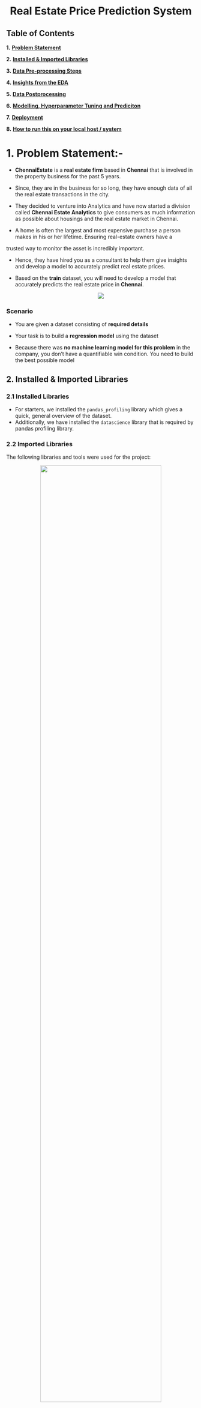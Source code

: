 ﻿
# <center>**Real Estate Price Prediction System**</center>

## **Table of Contents**

**1.**  [**Problem Statement**](#Section1) <br>

**2.**  [**Installed & Imported Libraries**](#Section2) <br>

**3.**  [**Data Pre-processing Steps**](#Section3)<br>

**4.**  [**Insights from the EDA**](#Section4)<br>

**5.**  [**Data Postprocessing**](#Section5)<br>

**6.**  [**Modelling, Hyperparameter Tuning and Prediciton**](#Section6)<br>

**7.**  [**Deployment**](#Section7)

**8.**  [**How to run this on your local host / system**](#Section8)<br>


<a  name=Section1></a>
---
# **1. Problem Statement:-**


  

- **ChennaiEstate** is a **real estate firm** based in **Chennai** that is involved in the property business for the past 5 years.

  

- Since, they are in the business for so long, they have enough data of all the real estate transactions in the city.

  

- They decided to venture into Analytics and have now started a division called **Chennai Estate Analytics** to give consumers as much information as possible about housings and the real estate market in Chennai.

  

- A home is often the largest and most expensive purchase a person makes in his or her lifetime. Ensuring real-estate owners have a

trusted way to monitor the asset is incredibly important.

  

- Hence, they have hired you as a consultant to help them give insights and develop a model to accurately predict real estate prices.

  

- Based on the **train** dataset, you will need to develop a model that accurately predicts the real estate price in **Chennai**.

  

<center><img  src = "https://therealdeal.com/national/wp-content/uploads/2021/03/CoreLogic-Home-Price-Reports-Highest-Growth-Since-2013.gif"></center>

  

### **Scenario**

  

- You are given a dataset consisting of **required details**

  

- Your task is to build a **regression model** using the dataset

  

- Because there was **no machine learning model for this problem** in the company, you don’t have a quantifiable win condition. You need to build the best possible model

<a  name = Section2></a>

## **2. Installed & Imported Libraries**

<a  name = Section31></a>

### **2.1 Installed Libraries**

- For starters, we installed the `pandas_profiling` library which gives a quick, general overview of the dataset.
- Additionally, we have installed the `datascience` library that is required by pandas profiling library.

<a  name = Section32></a>
### **2.2 Imported Libraries**

The following libraries and tools were used for the project:
<center><img  src="https://cdn.analyticsvidhya.com/wp-content/uploads/2020/11/Untitled-design24.png"  width=80%></center>

- **Pandas**: Importing for panel data analysis
- **Pandas Profiling**: To perform data profiling
- **Numpy**: For numerical python operations
- **Matplotlib (Pyplot)**: A popular plotting library used along with pandas
- **Seaborn**: A library, built on matplotlib, to create beautiful plots
- **Scikit Learn**: To perform all tasks realted to Machine Learning
- **Flask** : To perform operations related to REST API
- **Pycharm:** The Runtime environment for development of app.py
- **html:** To make the **render templates**




<a  name = Section3></a>

## **3. Data Pre-processing Steps**

<a  name = Section41></a>

### **3.1 Dataset Description**:

<center>


- We have **7109 Samples**  and for each of sample **19 different** properties are recorded.

  
  

| **Column Name** | **Description** |
| ------------: |:------------|
|  INT_SQFT |  The interior Sq. Ft of the property
   | N_BEDROOM | The number of Bed rooms
   | N_BATHROOM | The number of bathrooms
   | N_ROOM | Total Number of Rooms
   | QS_ROOMS | The quality score assigned for rooms based on buyer reviews
   | QS_BATHROOM | The quality score assigned for bathroom based on buyer reviews
   | QS_BEDROOM | The quality score assigned for bedroom based on buyer reviews
  | QS_OVERALL | The Overall quality score assigned for the property
   | SALE_COND | The Sale Conditio|    | BUILDTYPE | The type of building |AREA | The property in which the real estate is located
   | DIST_MAINROAD | The distance of the property to the main road
   | PARK_FACIL | Whether parking facility is available
 |    UTILITY_AVAIL | What facilities are available | 
 |STREET| Kind of the Street|
 |MZzone|Zone of the area|
|  PRT_ID | The Property Transaction ID assigned by ChennaiEstate
  | COMMIS | The Commission paid to the agent
   | SALES_PRICE | The total sale price of the property
</center>


### Observations:
- There are total  **13 numerical data-type and 8 object type data files**  recorded.
-  The mean of the **SALES_PRICE** is found to be **10894909.63919**


### **3.2 Data Cleaning**

- In this section, we **cleaned out** our data based on the information retrieved from the previous observations.

- Hence, we performed the following subtasks.

- Checking for **missing values** and manipulating them.

- Checking the **datatype**.

- Checking the  **Spelling Correction**
<a name=Section4></a>

## **4. Insights from the EDA**

<center><img  src="https://cdn-images-1.medium.com/max/1000/1*Owa2rsDG6Rwv1IM_RdsL3A.gif"></center>

- The data was **successfully studied** and hence, the **insights** were **marked down** in order to make proper **business decisions**.

- The freq of **RL** is maximum for **MZZONE**

- **Paved** type streets has been reported maximum number of times.

- **UTILITY_AVAIL** has **AllPub** recorded the maximum number of times.
<a name=Section5></a>

## **5. Data Postprocessing**

- In this section we performed the **Data Encoding**.

- Then we further genarated a few **new features**.

- Next we performed **Data Extraction**.


<a name=Section6></a>
## **6. Modelling and Hyoeroparameter Tuning and Prediciton**
<center><img  src="https://cdn.dribbble.com/users/1571442/screenshots/6356637/dribbbble_machinelearning_4x.png"></center>

- We performed modelling with most of the commonlu used **Machine Learning** models.

-  As a **Baseline** it was found that **CatBoost Regressor** was giving us the highest **r2 score** and least **overfitting**.

- We further tuned the model with **RandomSearchCV ** and found that we had a very low improvement of **0.005** in the **validation data**.

- However, still this was giiving the lowest overfitting on validation data. hence, we selected this model as the **best fit**.

- Finall , we made predicitoins with this model and found that this model was giving us an **r_2 score** of **0.99** on **unseen data** and was **generalising well**.


<a name=Section7></a>

## **7. Deployment**

- After finding the best fit we dropped the model as a **pickle file (.pkl file)**.

- Now we developed the **templates** in order to render the **form** that should take in inputs from the end user.

- Finally we connected the templates with the **app.py** file and embed the model in pickle format.

- Finally we were able to successfully make a **request** 
and get **response** through the app,py file.


<a name=Section8></a>
## **8. How to run this on your local host / system**

- Downlaod the complete repo into your local system and save it into the same **directory.**

- Install **PyCharm Community Edition** or any other **IDE** like **Spyder** into your local system and open **app.py** file in that **IDE**.

- After that run the code on the **app.py file** (If you're using Pycharm then then simply press **ctrl +F5** )

<center><img  src="https://github.com/ghoshpronay18071997/real_estate_deployed/blob/main/Photos%20for%20Deployment/Documentary.png"></center>

- Check the console you'll be getting a **link**.

- Clciking this link will open a new **browser** (typically the **default** one)

- Give in the values and click on **predict** button.

- You'll have the **results** in front of you.

